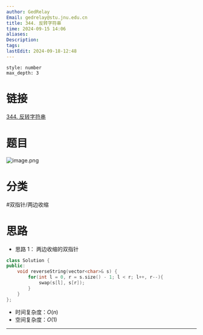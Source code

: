 ```yaml
---
author: GedRelay
Email: gedrelay@stu.jnu.edu.cn
title: 344. 反转字符串
time: 2024-09-15 14:06
aliases: 
Description: 
tags: 
lastEdit: 2024-09-18-12:48
---
```


```toc
style: number
max_depth: 3
```

# 链接
[344. 反转字符串](https://leetcode.cn/problems/reverse-string/) 

# 题目
![image.png](https://ged-pic-bed.oss-cn-guangzhou.aliyuncs.com/img/202409151406127.png)


# 分类
#双指针/两边收缩 

# 思路
- 思路 1：
两边收缩的双指针

```cpp
class Solution {
public:
    void reverseString(vector<char>& s) {
        for(int l = 0, r = s.size() - 1; l < r; l++, r--){
            swap(s[l], s[r]);
        }
    }
};
```


- 时间复杂度：${O\left( n \right)  }$ 
- 空间复杂度：${O\left( 1 \right)  }$ 


---

